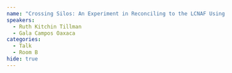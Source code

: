 ```yaml
---
name: "Crossing Silos: An Experiment in Reconciling to the LCNAF Using Additional Attributes"
speakers:
  - Ruth Kitchin Tillman
  - Gala Campos Oaxaca
categories:
  - Talk
  - Room B
hide: true
---
```

